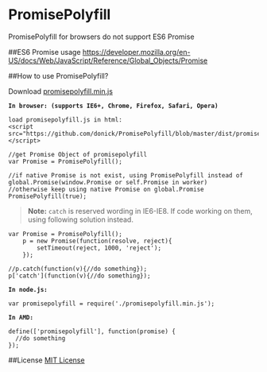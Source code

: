 # PromisePolyfill
PromisePolyfill for browsers do not support ES6 Promise

##ES6 Promise usage
  https://developer.mozilla.org/en-US/docs/Web/JavaScript/Reference/Global_Objects/Promise

##How to use PromisePolyfill?

  Download [promisepolyfill.min.js](https://github.com/donick/PromisePolyfill/blob/master/dist/promisepolyfill.min.js)
  
**`In browser: (supports IE6+, Chrome, Firefox, Safari, Opera)`**
  ```
  load promisepolyfill.js in html: 
  <script src="https://github.com/donick/PromisePolyfill/blob/master/dist/promisepolyfill.min.js"></script>
  
  //get Promise Object of promisepolyfill
  var Promise = PromisePolyfill();
  
  //if native Promise is not exist, using PromisePolyfill instead of global.Promise(window.Promise or self.Promise in worker)
  //otherwise keep using native Promise on global.Promise
  PromisePolyfill(true);
  ```
    
 >**Note:** `catch` is reserved wording in IE6-IE8. If code working on them, using following solution instead.
  
  ```
  var Promise = PromisePolyfill();
      p = new Promise(function(resolve, reject){
          setTimeout(reject, 1000, 'reject');
      });
  
  //p.catch(function(v){//do something});
  p['catch'](function(v){//do something});
  ```
**`In node.js:`**
  ```
  var promisepolyfill = require('./promisepolyfill.min.js');
  ```
**`In AMD:`**
  ```
  define(['promisepolyfill'], function(promise) {
    //do something
  });
  ```
##License
  [MIT License](https://github.com/donick/PromisePolyfill/blob/master/LICENSE)
